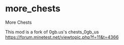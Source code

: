 more_chests
===========

More Chests

This mod is a fork of 0gb.us's chests_0gb_us https://forum.minetest.net/viewtopic.php?f=11&t=4366

